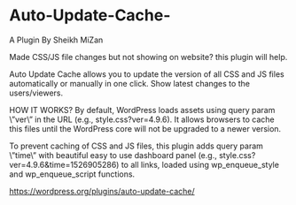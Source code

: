 # Auto-Update-Cache-
A Plugin By Sheikh MiZan


Made CSS/JS file changes but not showing on website? this plugin will help.

Auto Update Cache allows you to update the version of all CSS and JS files automatically or manually in one click. Show latest changes to the users/viewers.

HOW IT WORKS?
By default, WordPress loads assets using query param \”ver\” in the URL (e.g., style.css?ver=4.9.6). It allows browsers to cache this files until the WordPress core will not be upgraded to a newer version.

To prevent caching of CSS and JS files, this plugin adds query param \”time\” with beautiful easy to use dashboard panel (e.g., style.css?ver=4.9.6&time=1526905286) to all links, loaded using wp_enqueue_style and wp_enqueue_script functions.


https://wordpress.org/plugins/auto-update-cache/

